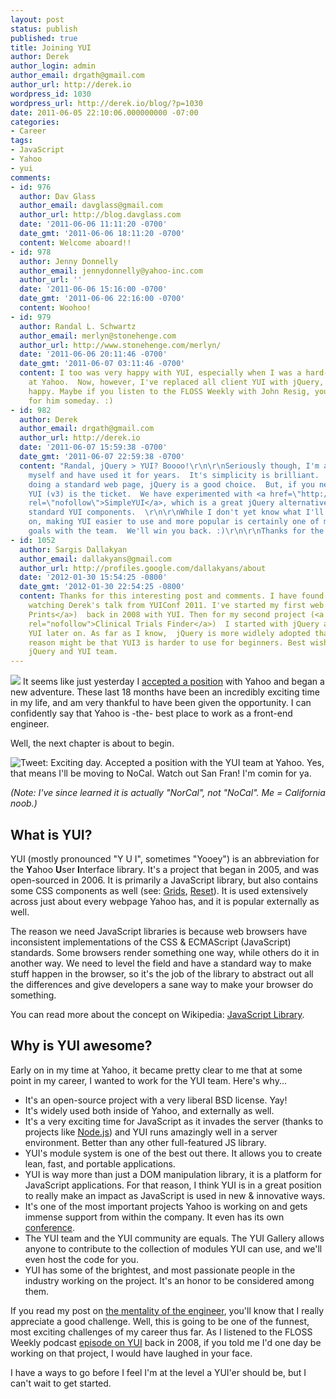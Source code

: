 ```yaml
---
layout: post
status: publish
published: true
title: Joining YUI
author: Derek
author_login: admin
author_email: drgath@gmail.com
author_url: http://derek.io
wordpress_id: 1030
wordpress_url: http://derek.io/blog/?p=1030
date: 2011-06-05 22:10:06.000000000 -07:00
categories:
- Career
tags:
- JavaScript
- Yahoo
- yui
comments:
- id: 976
  author: Dav Glass
  author_email: davglass@gmail.com
  author_url: http://blog.davglass.com
  date: '2011-06-06 11:11:20 -0700'
  date_gmt: '2011-06-06 18:11:20 -0700'
  content: Welcome aboard!!
- id: 978
  author: Jenny Donnelly
  author_email: jennydonnelly@yahoo-inc.com
  author_url: ''
  date: '2011-06-06 15:16:00 -0700'
  date_gmt: '2011-06-06 22:16:00 -0700'
  content: Woohoo!
- id: 979
  author: Randal L. Schwartz
  author_email: merlyn@stonehenge.com
  author_url: http://www.stonehenge.com/merlyn/
  date: '2011-06-06 20:11:46 -0700'
  date_gmt: '2011-06-07 03:11:46 -0700'
  content: I too was very happy with YUI, especially when I was a hard-working contractor
    at Yahoo.  Now, however, I've replaced all client YUI with jQuery, and am very
    happy. Maybe if you listen to the FLOSS Weekly with John Resig, you'll be working
    for him someday. :)
- id: 982
  author: Derek
  author_email: drgath@gmail.com
  author_url: http://derek.io
  date: '2011-06-07 15:59:38 -0700'
  date_gmt: '2011-06-07 22:59:38 -0700'
  content: "Randal, jQuery > YUI? Boooo!\r\n\r\nSeriously though, I'm a jQuery fan
    myself and have used it for years.  It's simplicity is brilliant.  If you are
    doing a standard web page, jQuery is a good choice.  But, if you need a JS application,
    YUI (v3) is the ticket.  We have experimented with <a href=\"http://ericmiraglia.com/yui/demos/quickyui.php\"
    rel=\"nofollow\">SimpleYUI</a>, which is a great jQuery alternative using all
    standard YUI components.  \r\n\r\nWhile I don't yet know what I'll be working
    on, making YUI easier to use and more popular is certainly one of my long-term
    goals with the team.  We'll win you back. :)\r\n\r\nThanks for the comment"
- id: 1052
  author: Sargis Dallakyan
  author_email: dallakyans@gmail.com
  author_url: http://profiles.google.com/dallakyans/about
  date: '2012-01-30 15:54:25 -0800'
  date_gmt: '2012-01-30 22:54:25 -0800'
  content: Thanks for this interesting post and comments. I have found this page after
    watching Derek's talk from YUIConf 2011. I've started my first web project (<a>Food
    Prints</a>)  back in 2008 with YUI. Then for my second project (<a href="http://clismap.appspot.com/"
    rel="nofollow">Clinical Trials Finder</a>)  I started with jQuery and then added
    YUI later on. As far as I know,  jQuery is more widlely adopted than YUI.  The
    reason might be that YUI3 is harder to use for beginners. Best wishes to both
    jQuery and YUI team.
---
```

![](http://www.professionalsofttech.com/wp-content/uploads/2014/04/yui.png)
It seems like just yesterday I <a href="http://derek.io/blog/2009/im-a-yahoo/">accepted a position</a> with Yahoo and began a new adventure. These last 18 months have been an incredibly exciting time in my life, and am very thankful to have been given the opportunity. I can confidently say that Yahoo is -the- best place to work as a front-end engineer.

<!-- more -->

Well, the next chapter is about to begin.

<img src="http://s89997654.onlinehome.us/screencaps/Twitter___%40Derek_Gathright__Exciting_day._Accepted_a_p_...-20110605-203607.jpg" alt="Tweet: Exciting day. Accepted a position with the YUI team at Yahoo. Yes, that means I'll be moving to NoCal. Watch out San Fran! I'm comin for ya." />

<em>(Note: I've since learned it is actually "NorCal", not "NoCal". Me = California noob.)</em>
<h2>What is YUI?</h2>
YUI (mostly pronounced "Y U I", sometimes "Yooey") is an abbreviation for the <strong>Y</strong>ahoo <strong>U</strong>ser <strong>I</strong>nterface library. It's a project that began in 2005, and was open-sourced in 2006. It is primarily a JavaScript library, but also contains some CSS components as well (see: <a href="http://developer.yahoo.com/yui/grids/">Grids</a>, <a href="http://developer.yahoo.com/yui/reset/">Reset</a>). It is used extensively across just about every webpage Yahoo has, and it is popular externally as well.

<a id="more"></a><a id="more-1030"></a>

The reason we need JavaScript libraries is because web browsers have inconsistent implementations of the CSS &amp; ECMAScript (JavaScript) standards. Some browsers render something one way, while others do it in another way. We need to level the field and have a standard way to make stuff happen in the browser, so it's the job of the library to abstract out all the differences and give developers a sane way to make your browser do something.

You can read more about the concept on Wikipedia: <a href="https://secure.wikimedia.org/wikipedia/en/wiki/JavaScript_library">JavaScript Library</a>.
<h2>Why is YUI awesome?</h2>
Early on in my time at Yahoo, it became pretty clear to me that at some point in my career, I wanted to work for the YUI team. Here's why...
<ul>
	<li>It's an open-source project with a very liberal BSD license. Yay!</li>
	<li>It's widely used both inside of Yahoo, and externally as well.</li>
	<li>It's a very exciting time for JavaScript as it invades the server (thanks to projects like <a href="http://nodejs.org">Node.js</a>) and YUI runs amazingly well in a server environment. Better than any other full-featured JS library.</li>
	<li>YUI's module system is one of the best out there. It allows you to create lean, fast, and portable applications.</li>
	<li>YUI is way more than just a DOM manipulation library, it is a platform for JavaScript applications. For that reason, I think YUI is in a great position to really make an impact as JavaScript is used in new &amp; innovative ways.</li>
	<li>It's one of the most important projects Yahoo is working on and gets immense support from within the company. It even has its own <a href="http://yuilibrary.com/yuiconf2010/">conference</a>.</li>
	<li>The YUI team and the YUI community are equals. The YUI Gallery allows anyone to contribute to the collection of modules YUI can use, and we'll even host the code for you.</li>
	<li>YUI has some of the brightest, and most passionate people in the industry working on the project. It's an honor to be considered among them.</li>
</ul>
If you read my post on <a href="http://derek.io/blog/2011/the-engineer/">the mentality of the engineer</a>, you'll know that I really appreciate a good challenge. Well, this is going to be one of the funnest, most exciting challenges of my career thus far. As I listened to the FLOSS Weekly podcast <a href="http://twit.tv/floss23">episode on YUI</a> back in 2008, if you told me I'd one day be working on that project, I would have laughed in your face.

I have a ways to go before I feel I'm at the level a YUI'er should be, but I can't wait to get started.
